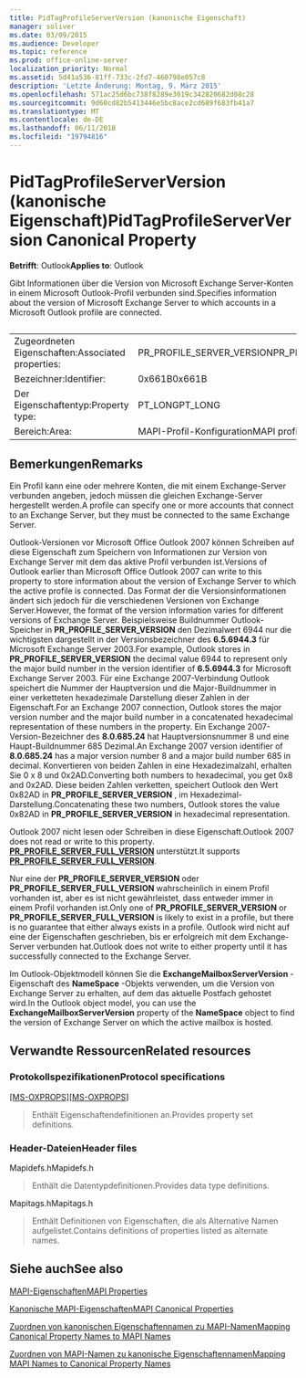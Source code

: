 ```yaml
---
title: PidTagProfileServerVersion (kanonische Eigenschaft)
manager: soliver
ms.date: 03/09/2015
ms.audience: Developer
ms.topic: reference
ms.prod: office-online-server
localization_priority: Normal
ms.assetid: 5d41a536-81ff-733c-2fd7-460798e057c8
description: 'Letzte Änderung: Montag, 9. März 2015'
ms.openlocfilehash: 571ac25d6bc738f8289e3019c342820682d08c28
ms.sourcegitcommit: 9d60cd82b5413446e5bc8ace2cd689f683fb41a7
ms.translationtype: MT
ms.contentlocale: de-DE
ms.lasthandoff: 06/11/2018
ms.locfileid: "19794816"
---
```

# <a name="pidtagprofileserverversion-canonical-property"></a><span data-ttu-id="915eb-103">PidTagProfileServerVersion (kanonische Eigenschaft)</span><span class="sxs-lookup"><span data-stu-id="915eb-103">PidTagProfileServerVersion Canonical Property</span></span>

  
  
<span data-ttu-id="915eb-104">**Betrifft**: Outlook</span><span class="sxs-lookup"><span data-stu-id="915eb-104">**Applies to**: Outlook</span></span> 
  
<span data-ttu-id="915eb-105">Gibt Informationen über die Version von Microsoft Exchange Server-Konten in einem Microsoft Outlook-Profil verbunden sind.</span><span class="sxs-lookup"><span data-stu-id="915eb-105">Specifies information about the version of Microsoft Exchange Server to which accounts in a Microsoft Outlook profile are connected.</span></span>
  
## 

|||
|:-----|:-----|
|<span data-ttu-id="915eb-106">Zugeordneten Eigenschaften:</span><span class="sxs-lookup"><span data-stu-id="915eb-106">Associated properties:</span></span>  <br/> |<span data-ttu-id="915eb-107">PR_PROFILE_SERVER_VERSION</span><span class="sxs-lookup"><span data-stu-id="915eb-107">PR_PROFILE_SERVER_VERSION</span></span>  <br/> |
|<span data-ttu-id="915eb-108">Bezeichner:</span><span class="sxs-lookup"><span data-stu-id="915eb-108">Identifier:</span></span>  <br/> |<span data-ttu-id="915eb-109">0x661B</span><span class="sxs-lookup"><span data-stu-id="915eb-109">0x661B</span></span>  <br/> |
|<span data-ttu-id="915eb-110">Der Eigenschaftentyp:</span><span class="sxs-lookup"><span data-stu-id="915eb-110">Property type:</span></span>  <br/> |<span data-ttu-id="915eb-111">PT_LONG</span><span class="sxs-lookup"><span data-stu-id="915eb-111">PT_LONG</span></span>  <br/> |
|<span data-ttu-id="915eb-112">Bereich:</span><span class="sxs-lookup"><span data-stu-id="915eb-112">Area:</span></span>  <br/> |<span data-ttu-id="915eb-113">MAPI-Profil-Konfiguration</span><span class="sxs-lookup"><span data-stu-id="915eb-113">MAPI profile configuration</span></span>  <br/> |
   
## <a name="remarks"></a><span data-ttu-id="915eb-114">Bemerkungen</span><span class="sxs-lookup"><span data-stu-id="915eb-114">Remarks</span></span>

<span data-ttu-id="915eb-115">Ein Profil kann eine oder mehrere Konten, die mit einem Exchange-Server verbunden angeben, jedoch müssen die gleichen Exchange-Server hergestellt werden.</span><span class="sxs-lookup"><span data-stu-id="915eb-115">A profile can specify one or more accounts that connect to an Exchange Server, but they must be connected to the same Exchange Server.</span></span>
  
<span data-ttu-id="915eb-116">Outlook-Versionen vor Microsoft Office Outlook 2007 können Schreiben auf diese Eigenschaft zum Speichern von Informationen zur Version von Exchange Server mit dem das aktive Profil verbunden ist.</span><span class="sxs-lookup"><span data-stu-id="915eb-116">Versions of Outlook earlier than Microsoft Office Outlook 2007 can write to this property to store information about the version of Exchange Server to which the active profile is connected.</span></span> <span data-ttu-id="915eb-117">Das Format der die Versionsinformationen ändert sich jedoch für die verschiedenen Versionen von Exchange Server.</span><span class="sxs-lookup"><span data-stu-id="915eb-117">However, the format of the version information varies for different versions of Exchange Server.</span></span> <span data-ttu-id="915eb-118">Beispielsweise Buildnummer Outlook-Speicher in **PR_PROFILE_SERVER_VERSION** den Dezimalwert 6944 nur die wichtigsten dargestellt in der Versionsbezeichner des **6.5.6944.3** für Microsoft Exchange Server 2003.</span><span class="sxs-lookup"><span data-stu-id="915eb-118">For example, Outlook stores in **PR_PROFILE_SERVER_VERSION** the decimal value 6944 to represent only the major build number in the version identifier of **6.5.6944.3** for Microsoft Exchange Server 2003.</span></span> <span data-ttu-id="915eb-119">Für eine Exchange 2007-Verbindung Outlook speichert die Nummer der Hauptversion und die Major-Buildnummer in einer verketteten hexadezimale Darstellung dieser Zahlen in der Eigenschaft.</span><span class="sxs-lookup"><span data-stu-id="915eb-119">For an Exchange 2007 connection, Outlook stores the major version number and the major build number in a concatenated hexadecimal representation of these numbers in the property.</span></span> <span data-ttu-id="915eb-120">Ein Exchange 2007-Version-Bezeichner des **8.0.685.24** hat Hauptversionsnummer 8 und eine Haupt-Buildnummer 685 Dezimal.</span><span class="sxs-lookup"><span data-stu-id="915eb-120">An Exchange 2007 version identifier of **8.0.685.24** has a major version number 8 and a major build number 685 in decimal.</span></span> <span data-ttu-id="915eb-121">Konvertieren von beiden Zahlen in eine Hexadezimalzahl, erhalten Sie 0 x 8 und 0x2AD.</span><span class="sxs-lookup"><span data-stu-id="915eb-121">Converting both numbers to hexadecimal, you get 0x8 and 0x2AD.</span></span> <span data-ttu-id="915eb-122">Diese beiden Zahlen verketten, speichert Outlook den Wert 0x82AD in **PR_PROFILE_SERVER_VERSION** , im Hexadezimal-Darstellung.</span><span class="sxs-lookup"><span data-stu-id="915eb-122">Concatenating these two numbers, Outlook stores the value 0x82AD in **PR_PROFILE_SERVER_VERSION** in hexadecimal representation.</span></span> 
  
<span data-ttu-id="915eb-123">Outlook 2007 nicht lesen oder Schreiben in diese Eigenschaft.</span><span class="sxs-lookup"><span data-stu-id="915eb-123">Outlook 2007 does not read or write to this property.</span></span> <span data-ttu-id="915eb-124">**[PR_PROFILE_SERVER_FULL_VERSION](pidtagprofileserverfullversion-canonical-property.md)** unterstützt.</span><span class="sxs-lookup"><span data-stu-id="915eb-124">It supports **[PR_PROFILE_SERVER_FULL_VERSION](pidtagprofileserverfullversion-canonical-property.md)**.</span></span> 
  
<span data-ttu-id="915eb-125">Nur eine der **PR_PROFILE_SERVER_VERSION** oder **PR_PROFILE_SERVER_FULL_VERSION** wahrscheinlich in einem Profil vorhanden ist, aber es ist nicht gewährleistet, dass entweder immer in einem Profil vorhanden ist.</span><span class="sxs-lookup"><span data-stu-id="915eb-125">Only one of **PR_PROFILE_SERVER_VERSION** or **PR_PROFILE_SERVER_FULL_VERSION** is likely to exist in a profile, but there is no guarantee that either always exists in a profile.</span></span> <span data-ttu-id="915eb-126">Outlook wird nicht auf eine der Eigenschaften geschrieben, bis er erfolgreich mit dem Exchange-Server verbunden hat.</span><span class="sxs-lookup"><span data-stu-id="915eb-126">Outlook does not write to either property until it has successfully connected to the Exchange Server.</span></span> 
  
<span data-ttu-id="915eb-127">Im Outlook-Objektmodell können Sie die **ExchangeMailboxServerVersion** -Eigenschaft des **NameSpace** -Objekts verwenden, um die Version von Exchange Server zu erhalten, auf dem das aktuelle Postfach gehostet wird.</span><span class="sxs-lookup"><span data-stu-id="915eb-127">In the Outlook object model, you can use the **ExchangeMailboxServerVersion** property of the **NameSpace** object to find the version of Exchange Server on which the active mailbox is hosted.</span></span> 
  
## <a name="related-resources"></a><span data-ttu-id="915eb-128">Verwandte Ressourcen</span><span class="sxs-lookup"><span data-stu-id="915eb-128">Related resources</span></span>

### <a name="protocol-specifications"></a><span data-ttu-id="915eb-129">Protokollspezifikationen</span><span class="sxs-lookup"><span data-stu-id="915eb-129">Protocol specifications</span></span>

<span data-ttu-id="915eb-130">[[MS-OXPROPS]](http://msdn.microsoft.com/library/f6ab1613-aefe-447d-a49c-18217230b148%28Office.15%29.aspx)</span><span class="sxs-lookup"><span data-stu-id="915eb-130">[[MS-OXPROPS]](http://msdn.microsoft.com/library/f6ab1613-aefe-447d-a49c-18217230b148%28Office.15%29.aspx)</span></span>
  
> <span data-ttu-id="915eb-131">Enthält Eigenschaftendefinitionen an.</span><span class="sxs-lookup"><span data-stu-id="915eb-131">Provides property set definitions.</span></span>
    
### <a name="header-files"></a><span data-ttu-id="915eb-132">Header-Dateien</span><span class="sxs-lookup"><span data-stu-id="915eb-132">Header files</span></span>

<span data-ttu-id="915eb-133">Mapidefs.h</span><span class="sxs-lookup"><span data-stu-id="915eb-133">Mapidefs.h</span></span>
  
> <span data-ttu-id="915eb-134">Enthält die Datentypdefinitionen.</span><span class="sxs-lookup"><span data-stu-id="915eb-134">Provides data type definitions.</span></span>
    
<span data-ttu-id="915eb-135">Mapitags.h</span><span class="sxs-lookup"><span data-stu-id="915eb-135">Mapitags.h</span></span>
  
> <span data-ttu-id="915eb-136">Enthält Definitionen von Eigenschaften, die als Alternative Namen aufgelistet.</span><span class="sxs-lookup"><span data-stu-id="915eb-136">Contains definitions of properties listed as alternate names.</span></span>
    
## <a name="see-also"></a><span data-ttu-id="915eb-137">Siehe auch</span><span class="sxs-lookup"><span data-stu-id="915eb-137">See also</span></span>



[<span data-ttu-id="915eb-138">MAPI-Eigenschaften</span><span class="sxs-lookup"><span data-stu-id="915eb-138">MAPI Properties</span></span>](mapi-properties.md)
  
[<span data-ttu-id="915eb-139">Kanonische MAPI-Eigenschaften</span><span class="sxs-lookup"><span data-stu-id="915eb-139">MAPI Canonical Properties</span></span>](mapi-canonical-properties.md)
  
[<span data-ttu-id="915eb-140">Zuordnen von kanonischen Eigenschaftennamen zu MAPI-Namen</span><span class="sxs-lookup"><span data-stu-id="915eb-140">Mapping Canonical Property Names to MAPI Names</span></span>](mapping-canonical-property-names-to-mapi-names.md)
  
[<span data-ttu-id="915eb-141">Zuordnen von MAPI-Namen zu kanonische Eigenschaftennamen</span><span class="sxs-lookup"><span data-stu-id="915eb-141">Mapping MAPI Names to Canonical Property Names</span></span>](mapping-mapi-names-to-canonical-property-names.md)


